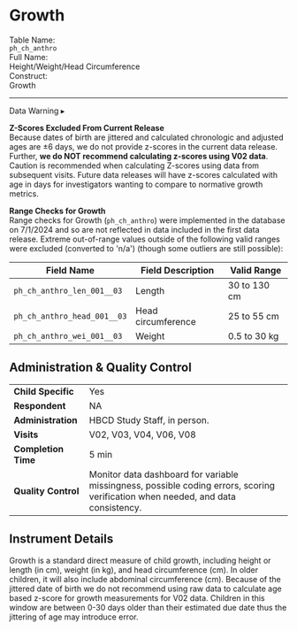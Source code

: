 # Growth

<div class="info-block">
  <div class="info-row">
    <div class="info-label"><i class="fa fa-table"></i> Table Name:</div>
    <div class="info-value"><code>ph_ch_anthro</code></div>
  </div>
  <div class="info-row">
    <div class="info-label"><i class="fa-solid fa-maximize"></i> Full Name:</div>
    <div class="info-value">
      Height/Weight/Head Circumference
    </div>
  </div>
  <div class="info-row">
    <div class="info-label"><i class="fa-solid fa-tape"></i> Construct:</div>
    <div class="info-value">Growth</div>
  </div>
</div>

---------------------------------------------

<div id="warning" class="warning-banner" onclick="toggleCollapse(this)">
    <span class="emoji"><i class="fas fa-exclamation-triangle"></i></span>
  <span class="text-with-link">
  <span class="text">Data Warning</i></span>
  <a class="anchor-link" href="#warning" title="Copy link">
  <i class="fa-solid fa-link"></i>
  </a>
  </span>
  <span class="arrow">▸</span>
</div>
<div class="warning-collapsible-content">
<p><b>Z-Scores Excluded From Current Release</b><br>
Because dates of birth are jittered and calculated chronologic and adjusted ages are ±6 days, we do not provide z-scores in the current data release. Further, <strong>we do NOT recommend calculating z-scores using V02 data</strong>. Caution is recommended when calculating Z-scores using data from subsequent visits. Future data releases will have z-scores calculated with age in days for investigators wanting to compare to normative growth metrics.</p>
<p><b>Range Checks for Growth</b><br>
Range checks for Growth (<code>ph_ch_anthro</code>) were implemented in the database on 7/1/2024 and so are not reflected in data included in the first data release. Extreme out-of-range values outside of the following valid ranges were excluded (converted to 'n/a') (though some outliers are still possible):</p>
<table class="table-no-vertical-lines" style="width: 100%; border-collapse: collapse; table-layout: fixed;">
<thead>
  <tr> 
  <th>Field Name</th>    
  <th>Field Description</th> 
  <th>Valid Range</th>
  </tr>
</thead>
<tbody>        
<tr><td><code>ph_ch_anthro_len_001__03</code></td><td>Length</td><td>30 to 130 cm</td></tr>     
<tr><td><code>ph_ch_anthro_head_001__03</code></td><td>Head circumference</td><td>25 to 55 cm</td></tr>          
<tr><td><code>ph_ch_anthro_wei_001__03</code></td><td>Weight</td><td>0.5 to 30 kg</td></tr>          
</tbody>
</table>
</div>

## Administration & Quality Control

<table class="table-no-vertical-lines" style="width: 100%; border-collapse: collapse; table-layout: fixed;">
<tbody>
<tr><td><b>Child Specific</b></td>
<td>Yes</td></tr>
<tr><td><b>Respondent</b></td>
<td>NA</td></tr>
<tr><td><b>Administration</b></td>
<td style="word-wrap: break-word; white-space: normal;">HBCD Study Staff, in person.</td></tr>
<tr><td><b>Visits</b></td>
<td>V02, V03, V04, V06, V08</td></tr>
<tr><td><b>Completion Time</b></td>
<td>5 min</td></tr>
<tr><td><b>Quality Control</b></td>
<td style="word-wrap: break-word; white-space: normal;">Monitor data dashboard for variable missingness, possible coding errors, scoring verification when needed, and data consistency.</td></tr>
</tbody>
</table>

## Instrument Details

Growth is a standard direct measure of child growth, including height or length (in cm), weight (in kg), and head circumference (cm). In older children, it will also include abdominal circumference (cm). Because of the jittered date of birth we do not recommend using raw data to calculate age based z-score for growth measurements for V02 data. Children in this window are between 0-30 days older than their estimated due date thus the jittering of age may introduce error. 